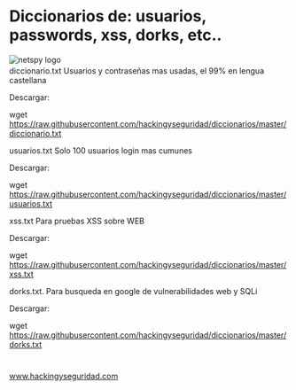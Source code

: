 # Diccionarios de: usuarios, passwords, xss, dorks, etc..

<img style="float:left" alt="netspy logo" src="https://github.com/hackingyseguridad/diccionarios/blob/master/25pass.png">

#

diccionario.txt Usuarios y contraseñas mas usadas, el 99% en lengua castellana 

Descargar:

wget https://raw.githubusercontent.com/hackingyseguridad/diccionarios/master/diccionario.txt

usuarios.txt Solo 100 usuarios login mas cumunes

Descargar:

wget https://raw.githubusercontent.com/hackingyseguridad/diccionarios/master/usuarios.txt

xss.txt Para pruebas XSS sobre WEB

Descargar:

wget https://raw.githubusercontent.com/hackingyseguridad/diccionarios/master/xss.txt

dorks.txt. Para busqueda en google de vulnerabilidades web y SQLi

Descargar:

wget https://raw.githubusercontent.com/hackingyseguridad/diccionarios/master/dorks.txt
#
#
www.hackingyseguridad.com
